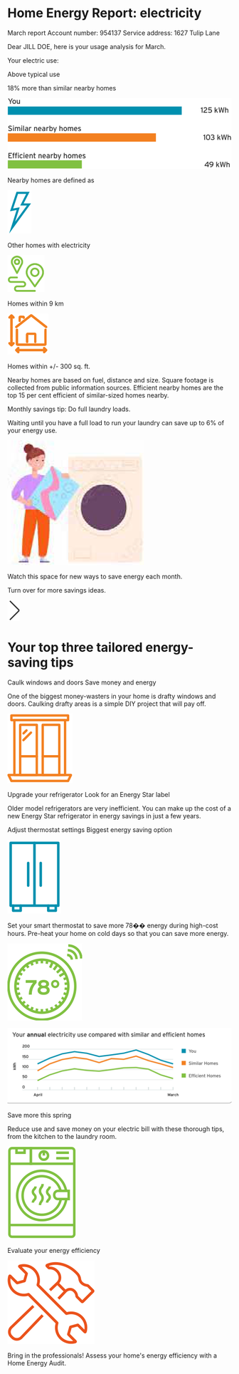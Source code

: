 # Home Energy Report: electricity

March report Account number: 954137 Service address: 1627 Tulip Lane

Dear JILL DOE, here is your usage analysis for March.

Your electric use:

Above typical use

18% more than similar nearby homes

![figures/figure_1.png](figures/figure_1.png)

Nearby homes are defined as

![figures/figure_2.png](figures/figure_2.png)

Other homes with electricity

![figures/figure_3.png](figures/figure_3.png)

Homes within 9 km

![figures/figure_4.png](figures/figure_4.png)

Homes within +/- 300 sq. ft.

Nearby homes are based on fuel, distance and size. Square footage is collected from public information sources. Efficient nearby homes are the top 15 per cent efficient of similar-sized homes nearby.

Monthly savings tip: Do full laundry loads.

Waiting until you have a full load to run your laundry can save up to 6% of your energy use.

![figures/figure_5.png](figures/figure_5.png)

Watch this space for new ways to save energy each month.

Turn over for more savings ideas.

![figures/figure_6.png](figures/figure_6.png)

# Your top three tailored energy-saving tips

Caulk windows and doors Save money and energy

One of the biggest money-wasters in your home is drafty windows and doors. Caulking drafty areas is a simple DIY project that will pay off.

![figures/figure_7.png](figures/figure_7.png)

Upgrade your refrigerator Look for an Energy Star label

Older model refrigerators are very inefficient. You can make up the cost of a new Energy Star refrigerator in energy savings in just a few years.

Adjust thermostat settings Biggest energy saving option

![figures/figure_8.png](figures/figure_8.png)

Set your smart thermostat to save more 78�� energy during high-cost hours. Pre-heat your home on cold days so that you can save more energy.

![figures/figure_9.png](figures/figure_9.png)

![figures/figure_10.png](figures/figure_10.png)

Save more this spring

Reduce use and save money on your electric bill with these thorough tips, from the kitchen to the laundry room.

![figures/figure_11.png](figures/figure_11.png)

Evaluate your energy efficiency

![figures/figure_12.png](figures/figure_12.png)

Bring in the professionals! Assess your home's energy efficiency with a Home Energy Audit.
